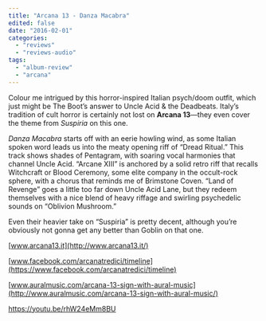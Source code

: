 ```yaml
---
title: "Arcana 13 - Danza Macabra"
edited: false
date: "2016-02-01"
categories:
  - "reviews"
  - "reviews-audio"
tags:
  - "album-review"
  - "arcana"
---
```


Colour me intrigued by this horror-inspired Italian psych/doom outfit, which just might be The Boot’s answer to Uncle Acid & the Deadbeats. Italy’s tradition of cult horror is certainly not lost on **Arcana 13**—they even cover the theme from _Suspiria_ on this one.

_Danza Macabra_ starts off with an eerie howling wind, as some Italian spoken word leads us into the meaty opening riff of “Dread Ritual.” This track shows shades of Pentagram, with soaring vocal harmonies that channel Uncle Acid. “Arcane XIII” is anchored by a solid retro riff that recalls Witchcraft or Blood Ceremony, some elite company in the occult-rock sphere, with a chorus that reminds me of Brimstone Coven. “Land of Revenge” goes a little too far down Uncle Acid Lane, but they redeem themselves with a nice blend of heavy riffage and swirling psychedelic sounds on “Oblivion Mushroom.”

Even their heavier take on “Suspiria” is pretty decent, although you’re obviously not gonna get any better than Goblin on that one.

[www.arcana13.it](http://www.arcana13.it/)

[www.facebook.com/arcanatredici/timeline](https://www.facebook.com/arcanatredici/timeline)

[www.auralmusic.com/arcana-13-sign-with-aural-music](http://www.auralmusic.com/arcana-13-sign-with-aural-music/)

https://youtu.be/rhW24eMm8BU
